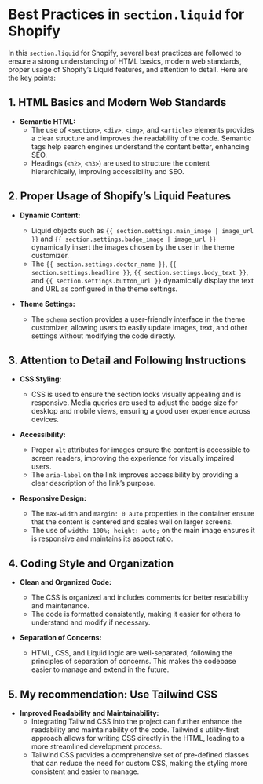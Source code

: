 # Best Practices in `section.liquid` for Shopify

In this `section.liquid` for Shopify, several best practices are followed to ensure a strong understanding of HTML basics, modern web standards, proper usage of Shopify’s Liquid features, and attention to detail. Here are the key points:

## 1. HTML Basics and Modern Web Standards
- **Semantic HTML:** 
  - The use of `<section>`, `<div>`, `<img>`, and `<article>` elements provides a clear structure and improves the readability of the code. Semantic tags help search engines understand the content better, enhancing SEO.
  - Headings (`<h2>`, `<h3>`) are used to structure the content hierarchically, improving accessibility and SEO.

## 2. Proper Usage of Shopify’s Liquid Features
- **Dynamic Content:**
  - Liquid objects such as `{{ section.settings.main_image | image_url }}` and `{{ section.settings.badge_image | image_url }}` dynamically insert the images chosen by the user in the theme customizer.
  - The `{{ section.settings.doctor_name }}`, `{{ section.settings.headline }}`, `{{ section.settings.body_text }}`, and `{{ section.settings.button_url }}` dynamically display the text and URL as configured in the theme settings.

- **Theme Settings:**
  - The `schema` section provides a user-friendly interface in the theme customizer, allowing users to easily update images, text, and other settings without modifying the code directly.

## 3. Attention to Detail and Following Instructions
- **CSS Styling:**
  - CSS is used to ensure the section looks visually appealing and is responsive. Media queries are used to adjust the badge size for desktop and mobile views, ensuring a good user experience across devices.

- **Accessibility:**
  - Proper `alt` attributes for images ensure the content is accessible to screen readers, improving the experience for visually impaired users.
  - The `aria-label` on the link improves accessibility by providing a clear description of the link’s purpose.

- **Responsive Design:**
  - The `max-width` and `margin: 0 auto` properties in the container ensure that the content is centered and scales well on larger screens.
  - The use of `width: 100%; height: auto;` on the main image ensures it is responsive and maintains its aspect ratio.

## 4. Coding Style and Organization
- **Clean and Organized Code:**
  - The CSS is organized and includes comments for better readability and maintenance.
  - The code is formatted consistently, making it easier for others to understand and modify if necessary.

- **Separation of Concerns:**
  - HTML, CSS, and Liquid logic are well-separated, following the principles of separation of concerns. This makes the codebase easier to manage and extend in the future.

## 5. My recommendation: Use Tailwind CSS
- **Improved Readability and Maintainability:**
  - Integrating Tailwind CSS into the project can further enhance the readability and maintainability of the code. Tailwind's utility-first approach allows for writing CSS directly in the HTML, leading to a more streamlined development process.
  - Tailwind CSS provides a comprehensive set of pre-defined classes that can reduce the need for custom CSS, making the styling more consistent and easier to manage.
